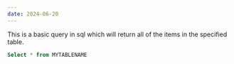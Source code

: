 ```yaml
---
date: 2024-06-20
---
```


This is a basic query in sql which will return all of the items in the specified table.

```sql
Select * from MYTABLENAME
```

